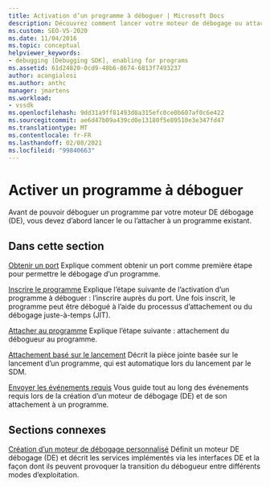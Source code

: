 ```yaml
---
title: Activation d’un programme à déboguer | Microsoft Docs
description: Découvrez comment lancer votre moteur de débogage ou attacher le moteur de débogage à un programme existant pour déboguer un programme.
ms.custom: SEO-VS-2020
ms.date: 11/04/2016
ms.topic: conceptual
helpviewer_keywords:
- debugging [Debugging SDK], enabling for programs
ms.assetid: 61d24820-0cd9-48b6-8674-6813f7493237
author: acangialosi
ms.author: anthc
manager: jmartens
ms.workload:
- vssdk
ms.openlocfilehash: 9dd31a9ff81493d0a315efc0ce0b607af0c6e422
ms.sourcegitcommit: ae6d47b09a439cd0e13180f5e89510e3e347fd47
ms.translationtype: MT
ms.contentlocale: fr-FR
ms.lasthandoff: 02/08/2021
ms.locfileid: "99840663"
---
```

# <a name="enable-a-program-to-be-debugged"></a>Activer un programme à déboguer
Avant de pouvoir déboguer un programme par votre moteur DE débogage (DE), vous devez d’abord lancer le ou l’attacher à un programme existant.

## <a name="in-this-section"></a>Dans cette section
 [Obtenir un port](../../extensibility/debugger/getting-a-port.md) Explique comment obtenir un port comme première étape pour permettre le débogage d’un programme.

 [Inscrire le programme](../../extensibility/debugger/registering-the-program.md) Explique l’étape suivante de l’activation d’un programme à déboguer : l’inscrire auprès du port. Une fois inscrit, le programme peut être débogué à l’aide du processus d’attachement ou du débogage juste-à-temps (JIT).

 [Attacher au programme](../../extensibility/debugger/attaching-to-the-program.md) Explique l’étape suivante : attachement du débogueur au programme.

 [Attachement basé sur le lancement](../../extensibility/debugger/launch-based-attachment.md) Décrit la pièce jointe basée sur le lancement d’un programme, qui est automatique lors du lancement par le SDM.

 [Envoyer les événements requis](../../extensibility/debugger/sending-the-required-events.md) Vous guide tout au long des événements requis lors de la création d’un moteur de débogage (DE) et de son attachement à un programme.

## <a name="related-sections"></a>Sections connexes
 [Création d’un moteur de débogage personnalisé](../../extensibility/debugger/creating-a-custom-debug-engine.md) Définit un moteur DE débogage (DE) et décrit les services implémentés via les interfaces DE et la façon dont ils peuvent provoquer la transition du débogueur entre différents modes d’exploitation.

